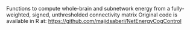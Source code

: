 Functions to compute whole-brain and subnetwork energy from a fully-weighted, signed, unthresholded connectivity matrix
Original code is available in R at: https://github.com/majidsaberi/NetEnergyCogControl
